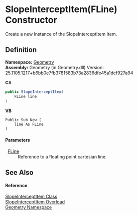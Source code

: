 # SlopeInterceptItem(FLine) Constructor


Create a new Instance of the SlopeInterceptItem Item.



## Definition
**Namespace:** <a href="eb409b48-e279-bdb4-daf3-3196b72d55a2.md">Geometry</a>  
**Assembly:** Geometry (in Geometry.dll) Version: 25.1105.1217+b6bb0e7fb3781583b73a2836dfe45a1dcf927a94

**C#**
``` C#
public SlopeInterceptItem(
	FLine line
)
```
**VB**
``` VB
Public Sub New ( 
	line As FLine
)
```



#### Parameters
<dl><dt>  <a href="99e8edd0-3bcb-d1f2-0683-cf53bac524c7.md">FLine</a></dt><dd>Reference to a floating point cartesian line.</dd></dl>

## See Also


#### Reference
<a href="fc9e4d24-8cf6-ad7a-adef-13dc5a0936f6.md">SlopeInterceptItem Class</a>  
<a href="32e82f1e-5031-0010-1057-323ccbefa819.md">SlopeInterceptItem Overload</a>  
<a href="eb409b48-e279-bdb4-daf3-3196b72d55a2.md">Geometry Namespace</a>  
